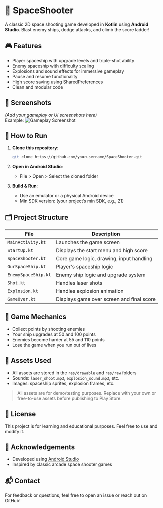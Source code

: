 # 🚀 SpaceShooter

A classic 2D space shooting game developed in **Kotlin** using **Android Studio**. Blast enemy ships, dodge attacks, and climb the score ladder!

## 🎮 Features

- Player spaceship with upgrade levels and triple-shot ability
- Enemy spaceship with difficulty scaling
- Explosions and sound effects for immersive gameplay
- Pause and resume functionality
- High score saving using SharedPreferences
- Clean and modular code

## 📸 Screenshots

*(Add your gameplay or UI screenshots here)*  
Example:
![Gameplay Screenshot](screenshots/gameplay.png)

## 🔧 How to Run

1. **Clone this repository**:
   ```bash
   git clone https://github.com/yourusername/SpaceShooter.git
   ```

2. **Open in Android Studio**:
   - File > Open > Select the cloned folder

3. **Build & Run**:
   - Use an emulator or a physical Android device
   - Min SDK version: (your project’s min SDK, e.g., 21)

## 🗂️ Project Structure

| File | Description |
|------|-------------|
| `MainActivity.kt` | Launches the game screen |
| `StartUp.kt` | Displays the start menu and high score |
| `SpaceShooter.kt` | Core game logic, drawing, input handling |
| `OurSpaceShip.kt` | Player's spaceship logic |
| `EnemySpaceShip.kt` | Enemy ship logic and upgrade system |
| `Shot.kt` | Handles laser shots |
| `Explosion.kt` | Handles explosion animation |
| `GameOver.kt` | Displays game over screen and final score |

## 🥇 Game Mechanics

- Collect points by shooting enemies
- Your ship upgrades at 50 and 100 points
- Enemies become harder at 55 and 110 points
- Lose the game when you run out of lives

## 📁 Assets Used

- All assets are stored in the `res/drawable` and `res/raw` folders
- Sounds: `laser_shoot.mp3`, `explosion_sound.mp3`, etc.
- Images: spaceship sprites, explosion frames, etc.

> All assets are for demo/testing purposes. Replace with your own or free-to-use assets before publishing to Play Store.

## 📜 License

This project is for learning and educational purposes. Feel free to use and modify it.

## 🙌 Acknowledgements

- Developed using [Android Studio](https://developer.android.com/studio)
- Inspired by classic arcade space shooter games

## 📬 Contact

For feedback or questions, feel free to open an issue or reach out on GitHub!
